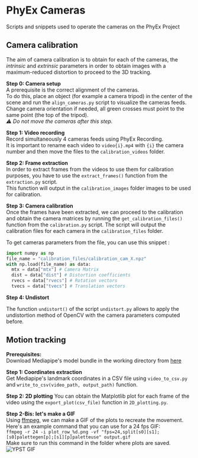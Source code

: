# PhyEx Cameras
Scripts and snippets used to operate the cameras on the PhyEx Project

## Camera calibration
The aim of camera calibration is to obtain for each of the cameras, the _intrinsic_ and _extrinsic_ parameters in order to obtain images with a maximum-reduced distortion to proceed to the 3D tracking.

**Step 0: Camera setup**  
A prerequisite is the correct alignment of the cameras.  
To do this, place an object (for example a camera tripod) in the center of the scene and run the `align_cameras.py` script to visualize the cameras feeds. Change camera orientation if needed, all green crosses must point to the same point (the top of the tripod).   
*⚠️ Do not move the cameras after this step.*

**Step 1: Video recording**   
Record simultaneously 4 cameras feeds using PhyEx Recording.  
It is important to rename each video to `video{i}.mp4` with `{i}` the camera number and then move the files to the `calibration_videos` folder.

**Step 2: Frame extraction**  
In order to extract frames from the videos to use them for calibration purposes, you have to use the `extract_frames()` function from the `extraction.py` script.  
This function will output in the `calibration_images` folder images to be used for calibration.

**Step 3: Camera calibration**  
Once the frames have been extracted, we can proceed to the calibration and obtain the camera matrices by running the `get_calibration_files()` function from the `calibration.py` script.
The script will output the calibration files for each camera in the `calibration_files` folder.   

To get cameras parameters from the file, you can use this snippet :
```py
import numpy as np
file_name = "calibration_files/calibration_cam_X.npz"
with np.load(file_name) as data:
  mtx = data["mtx"] # Camera Matrix
  dist = data["dist"] # Distortion coefficients
  rvecs = data["rvecs"] # Rotation vectors
  tvecs = data["tvecs"] # Translation vectors
```

**Step 4: Undistort**

The function `undistort()` of the script `undistort.py` allows to apply the undistortion method of OpenCV with the camera parameters computed before.

## Motion tracking

**Prerequisites:**  
Download Mediapipe's model bundle in the working directory from [here](https://storage.googleapis.com/mediapipe-models/pose_landmarker/pose_landmarker_full/float16/latest/pose_landmarker_full.task)  

**Step 1: Coordinates extraction**  
Get Mediapipe's landmark coordinates in a CSV file using `video_to_csv.py` and `write_to_csv(video_path, output_path)` function.

**Step 2: 2D plotting**
You can obtain the Matplotlib plot for each frame of the video using the `export_plot(csv_file)` function in `2D_plotting.py`.

**Step 2-Bis: let's make a GIF**  
Using [ffmpeg](https://ffmpeg.org/), we can make a GIF of the plots to recreate the movement.  
Here's an example command that you can use for a 24 fps GIF:  
`ffmpeg -r 24 -i plot_row_%d.png -vf "fps=24,split[s0][s1];[s0]palettegen[p];[s1][p]paletteuse" output.gif`  
Make sure to run this command in the folder where plots are saved.
![YPST GIF](https://cdn.discordapp.com/attachments/907742958135148634/1112729038574862406/output.gif)